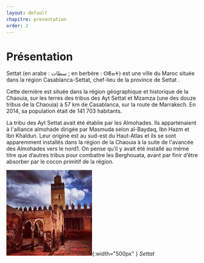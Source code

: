 ```yaml
---
layout: default
chapitre: presentation
order: 2
---
```


# Présentation

Settat (en arabe : سطات ; en berbère : ⵙⵟⴰⵜ) est une ville du Maroc située dans la région Casablanca-Settat, chef-lieu de la province de Settat .

Cette dernière est située dans la région géographique et historique de la Chaouia, sur les terres des tribus des Ayt Settat et Mzamza (une des douze tribus de la Chaouia) à 57 km de Casablanca, sur la route de Marrakech. En 2014, sa population était de 141 703 habitants.

La tribu des Ayt Settat avait été établie par les Almohades. Ils appartenaient à l'alliance almohade dirigée par Masmuda selon al-Baydaq, Ibn Hazm et Ibn Khaldun. Leur origine est au sud-est du Haut-Atlas et ils se sont apparemment installés dans la région de la Chaouia à la suite de l'avancée des Almohades vers le nord1. On pense qu’il y avait été installé au même titre que d’autres tribus pour combattre les Berghouata, avant par finir d’être absorber par le cocon primitif de la région.

![presentation](./images/settat.jpg){:width="500px" }
*Settat*

<!-- new slide -->
